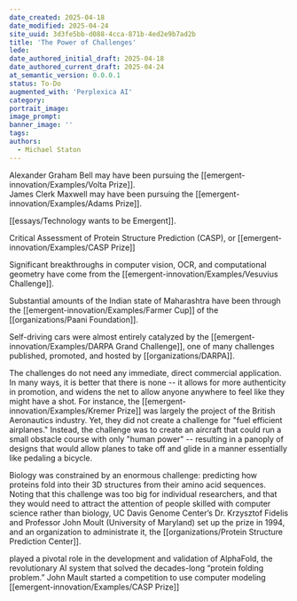 ```yaml
---
date_created: 2025-04-18
date_modified: 2025-04-24
site_uuid: 3d3fe5bb-d088-4cca-871b-4ed2e9b7ad2b
title: 'The Power of Challenges'
lede: 
date_authored_initial_draft: 2025-04-18
date_authored_current_draft: 2025-04-24
at_semantic_version: 0.0.0.1
status: To-Do
augmented_with: 'Perplexica AI'
category: 
portrait_image: 
image_prompt: 
banner_image: ''
tags:
authors:
  - Michael Staton
---
```


Alexander Graham Bell may have been pursuing the [[emergent-innovation/Examples/Volta Prize]].  
James Clerk Maxwell may have been pursuing the [[emergent-innovation/Examples/Adams Prize]].

[[essays/Technology wants to be Emergent]]. 

Critical Assessment of Protein Structure Prediction (CASP), or [[emergent-innovation/Examples/CASP Prize]]

Significant breakthroughs in computer vision, OCR, and computational geometry have come from the [[emergent-innovation/Examples/Vesuvius Challenge]]. 

Substantial amounts of the Indian state of Maharashtra have been through the [[emergent-innovation/Examples/Farmer Cup]] of the [[organizations/Paani Foundation]]. 

Self-driving cars were almost entirely catalyzed by the [[emergent-innovation/Examples/DARPA Grand Challenge]], one of many challenges published, promoted, and hosted by [[organizations/DARPA]]. 

The challenges do not need any immediate, direct commercial application. In many ways, it is better that there is none -- it allows for more authenticity in promotion, and widens the net to allow anyone anywhere to feel like they might have a shot.  For instance, the [[emergent-innovation/Examples/Kremer Prize]] was largely the project of the British Aeronautics industry. Yet, they did not create a challenge for "fuel efficient airplanes." Instead, the challenge was to create an aircraft that could run a small obstacle course with only "human power" -- resulting in a panoply of designs that would allow planes to take off and glide in a manner essentially like pedaling a bicycle. 

Biology was constrained by an enormous challenge: predicting how proteins fold into their 3D structures from their amino acid sequences. Noting that this challenge was too big for individual researchers, and that they would need to attract the attention of people skilled with computer science rather than biology, UC Davis Genome Center’s Dr. Krzysztof Fidelis and Professor John Moult (University of Maryland) set up the prize in 1994, and an organization to administrate it, the [[organizations/Protein Structure Prediction Center]].   

played a pivotal role in the development and validation of AlphaFold, the revolutionary AI system that solved the decades-long “protein folding problem.”
John Mault started a competition to use computer modeling [[emergent-innovation/Examples/CASP Prize]]



